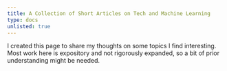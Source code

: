 ```yaml
---
title: A Collection of Short Articles on Tech and Machine Learning
type: docs
unlisted: true
---
```


I created this page to share my thoughts on some topics I find interesting. Most work here is expository and not rigorously expanded, so a bit of prior understanding might be needed.
